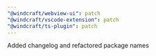 ```yaml
---
"@windcraft/webview-ui": patch
"@windcraft/vscode-extension": patch
"@windcraft/ts-plugin": patch
---
```


Added changelog and refactored package names
